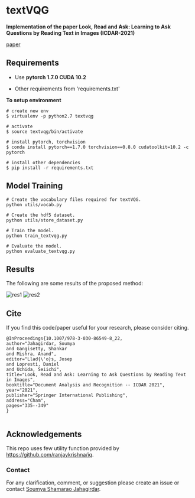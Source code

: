 # textVQG

**Implementation of the paper Look, Read and Ask: Learning to Ask Questions by Reading Text in Images (ICDAR-2021)**

[paper](https://link.springer.com/chapter/10.1007/978-3-030-86549-8_22)

## Requirements

* Use **pytorch 1.7.0 CUDA 10.2**

* Other requirements from 'requirements.txt'

**To setup environment**
```
# create new env 
$ virtualenv -p python2.7 textvqg

# activate 
$ source textvqg/bin/activate

# install pytorch, torchvision
$ conda install pytorch==1.7.0 torchvision==0.8.0 cudatoolkit=10.2 -c pytorch

# install other dependencies
$ pip install -r requirements.txt
```

## Model Training
```
# Create the vocabulary files required for textVQG.
python utils/vocab.py

# Create the hdf5 dataset.
python utils/store_dataset.py

# Train the model.
python train_textvqg.py

# Evaluate the model.
python evaluate_textvqg.py
```

## Results
The following are some results of the proposed method:

![res1](https://user-images.githubusercontent.com/44959352/132222886-1fd59167-772d-457c-b0b9-165cc81ea25d.png)
![res2](https://user-images.githubusercontent.com/44959352/132222906-1ee94d1f-ce27-483a-8368-ad0b6b1b38a1.png)



## Cite
If you find this code/paper  useful for your research, please consider citing.
```
@InProceedings{10.1007/978-3-030-86549-8_22,
author="Jahagirdar, Soumya
and Gangisetty, Shankar
and Mishra, Anand",
editor="Llad{\'o}s, Josep
and Lopresti, Daniel
and Uchida, Seiichi",
title="Look, Read and Ask: Learning to Ask Questions by Reading Text in Images",
booktitle="Document Analysis and Recognition -- ICDAR 2021",
year="2021",
publisher="Springer International Publishing",
address="Cham",
pages="335--349"
}


```


## Acknowledgements
This repo uses few utility function provided by https://github.com/ranjaykrishna/iq.

### Contact
For any clarification, comment, or suggestion please create an issue or contact [Soumya Shamarao Jahagirdar](https://www.linkedin.com/in/soumya-jahagirdar/).



